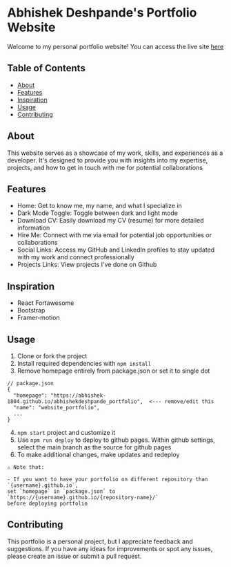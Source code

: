 # Abhishek Deshpande's Portfolio Website

Welcome to my personal portfolio website! You can access the live site [here](https://abhishek-1804.github.io/abhishekdeshpande_portfolio/)

## Table of Contents

- [About](#about)
- [Features](#features)
- [Inspiration](#inspiration)
- [Usage](#usage)
- [Contributing](#contributing)

## About

This website serves as a showcase of my work, skills, and experiences as a developer. It's designed to provide you with insights into my expertise, projects, and how to get in touch with me for potential collaborations

## Features

- Home: Get to know me, my name, and what I specialize in
- Dark Mode Toggle: Toggle between dark and light mode
- Download CV: Easily download my CV (resume) for more detailed information
- Hire Me: Connect with me via email for potential job opportunities or collaborations
- Social Links: Access my GitHub and LinkedIn profiles to stay updated with my work and connect professionally
- Projects Links: View projects I've done on Github

## Inspiration

- React Fortawesome
- Bootstrap
- Framer-motion

## Usage

1. Clone or fork the project
2. Install required dependencies with `npm install`
3. Remove homepage entirely from package.json or set it to single dot

```
// package.json
{
  "homepage": "https://abhishek-1804.github.io/abhishekdeshpande_portfolio",  <--- remove/edit this
  "name": "website_portfolio",
  ...
}
```

4. `npm start` project and customize it
5. Use `npm run deploy` to deploy to github pages. Within github settings, select the main branch as the source for github pages
6. To make additional changes, make updates and redeploy

```
⚠️ Note that:

- If you want to have your portfolio on different repository than `{username}.github.io`,
set `homepage` in `package.json` to `https://{username}.github.io/{repository-name}/`
before deploying portfolio
```

## Contributing

This portfolio is a personal project, but I appreciate feedback and suggestions. If you have any ideas for improvements or spot any issues, please create an issue or submit a pull request.
